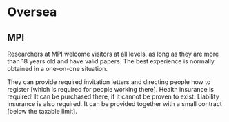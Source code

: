 ---
---

# Oversea

## MPI
Researchers at MPI welcome visitors at all levels, 
as long as they are more than 18 years old and have valid papers.
The best experience is normally obtained in a one-on-one situation.

They can provide required invitation letters and directing people how to register
[which is required for people working there].
Health insurance is required!
It can be purchased there, if it cannot be proven to exist.
Liability insurance is also required. It can be provided together
with a small contract [below the taxable limit].
